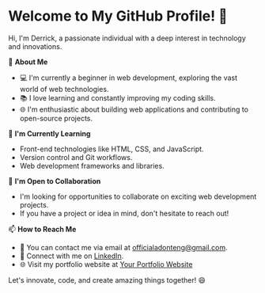 # Welcome to My GitHub Profile! 👋

Hi, I'm Derrick, a passionate individual with a deep interest in technology and innovations.

🚀 **About Me**
- 💻 I'm currently a beginner in web development, exploring the vast world of web technologies.
- 📚 I love learning and constantly improving my coding skills.
- 🌐 I'm enthusiastic about building web applications and contributing to open-source projects.

🌱 **I'm Currently Learning**
- Front-end technologies like HTML, CSS, and JavaScript.
- Version control and Git workflows.
- Web development frameworks and libraries.

🤝 **I'm Open to Collaboration**
- I'm looking for opportunities to collaborate on exciting web development projects.
- If you have a project or idea in mind, don't hesitate to reach out!

📫 **How to Reach Me**
- 📧 You can contact me via email at [officialadonteng@gmail.com](mailto:officialadonteng@gmail.com).
- 💼 Connect with me on [LinkedIn](https://www.linkedin.com/in/derrickkwakuadonteng).
- 🌐 Visit my portfolio website at [Your Portfolio Website](https://linktr.ee/derrickkwakuadonteng)

Let's innovate, code, and create amazing things together! 😄


<!---
dkadonteng-developer/dkadonteng-developer is a ✨ special ✨ repository because its `README.md` (this file) appears on your GitHub profile.
You can click the Preview link to take a look at your changes.
--->
